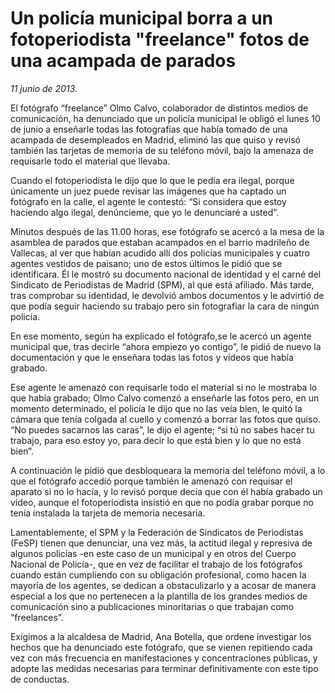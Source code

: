 # Un policía municipal borra a un fotoperiodista "freelance" fotos de una acampada de parados

*11 junio de 2013.*

El fotógrafo “freelance” Olmo Calvo, colaborador de distintos medios de comunicación, ha denunciado que un policía municipal le obligó el lunes 10 de junio a enseñarle todas las fotografías que había tomado de una acampada de desempleados en Madrid, eliminó las que quiso y revisó también las tarjetas de memoria de su teléfono móvil, bajo la amenaza de requisarle todo el material que llevaba.

Cuando el fotoperiodista le dijo que lo que le pedía era ilegal, porque únicamente un juez puede revisar las imágenes que ha captado un fotógrafo en la calle, el agente le contestó: “Si considera que estoy haciendo algo ilegal, denúncieme, que yo le denunciaré a usted”.

Minutos después de las 11.00 horas, ese fotógrafo se acercó a la mesa de la asamblea de parados que estaban acampados en el barrio madrileño de Vallecas, al ver que habían acudido allí dos policías municipales y cuatro agentes vestidos de paisano; uno de estos últimos le pidió que se identificara. Él le mostró su documento nacional de identidad y el carné del Sindicato de Periodistas de Madrid (SPM), al que está afiliado. Más tarde, tras comprobar su identidad, le devolvió ambos documentos y le advirtió de que podía seguir haciendo su trabajo pero sin fotografiar la cara de ningún policía.

En ese momento, según ha explicado el fotógrafo,se le acercó un agente municipal que, tras decirle “ahora empiezo yo contigo”, le pidió de nuevo la documentación y que le enseñara todas las fotos y vídeos que había grabado.

Ese agente le amenazó con requisarle todo el material si no le mostraba lo que había grabado; Olmo Calvo comenzó a enseñarle las fotos pero, en un momento determinado, el policía le dijo que no las veía bien, le quitó la cámara que tenía colgada al cuello y comenzó a borrar las fotos que quiso. “No puedes sacarnos las caras”, le dijo el agente; “si tú no sabes hacer tu trabajo, para eso estoy yo, para decir lo que está bien y lo que no está bien”.

A continuación le pidió que desbloqueara la memoria del teléfono móvil, a lo que el fotógrafo accedió porque también le amenazó con requisar el aparato si no lo hacía, y lo revisó porque decía que con él había grabado un vídeo, aunque el fotoperiodista insistió en que no podía grabar porque no tenía instalada la tarjeta de memoria necesaria.

Lamentablemente, el SPM y la Federación de Sindicatos de Periodistas (FeSP) tienen que denunciar, una vez más, la actitud ilegal y represiva de algunos policías -en este caso de un municipal y en otros del Cuerpo Nacional de Policía-, que en vez de facilitar el trabajo de los fotógrafos cuando están cumpliendo con su obligación profesional, como hacen la mayoría de los agentes, se dedican a obstaculizarlo y a acosar de manera especial a los que no pertenecen a la plantilla de los grandes medios de comunicación sino a publicaciones minoritarias o que trabajan como “freelances”.

Exigimos a la alcaldesa de Madrid, Ana Botella, que ordene investigar los hechos que ha denunciado este fotógrafo, que se vienen repitiendo cada vez con más frecuencia en manifestaciones y concentraciones públicas, y adopte las medidas necesarias para terminar definitivamente con este tipo de conductas.
